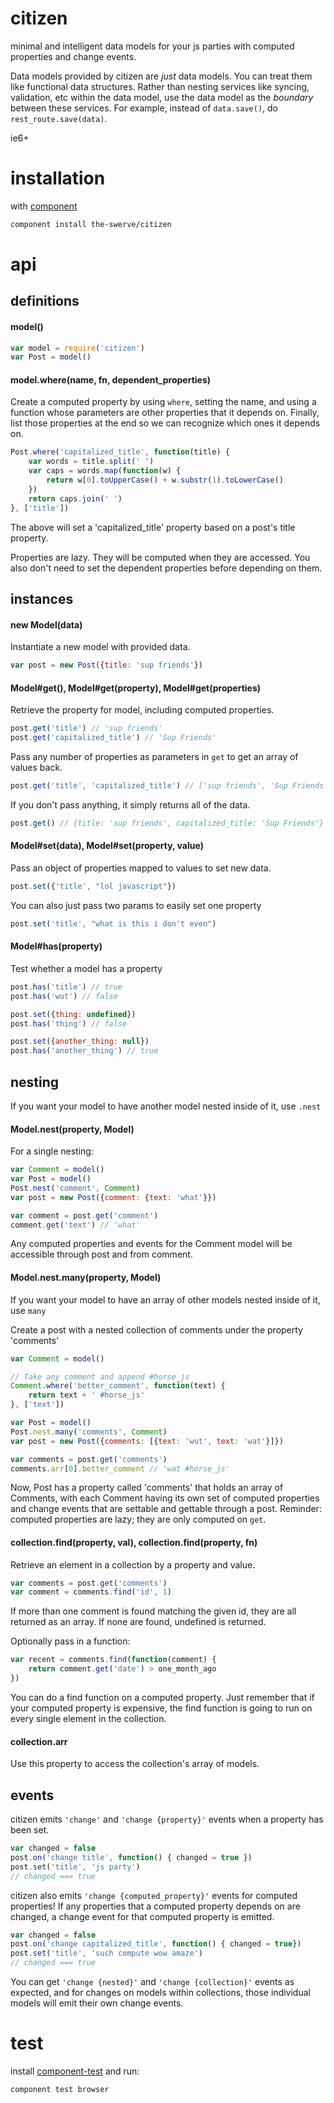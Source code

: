 # citizen

minimal and intelligent data models for your js parties with computed properties and change events.

Data models provided by citizen are _just_ data models. You can treat them like
functional data structures. Rather than nesting services like syncing,
validation, etc within the data model, use the data model as the _boundary_
between these services. For example, instead of `data.save()`, do
`rest_route.save(data)`.

ie6+

# installation

with [component](https://github.com/component/component)

```sh
component install the-swerve/citizen
```

# api

## definitions

#### model()

```js
var model = require('citizen')
var Post = model()
```

#### model.where(name, fn, dependent_properties)

Create a computed property by using `where`, setting the name, and using a
function whose parameters are other properties that it depends on. Finally, list those properties at the end so we can recognize which ones it depends on.

```js
Post.where('capitalized_title', function(title) {
	var words = title.split(' ')
	var caps = words.map(function(w) {
		return w[0].toUpperCase() + w.substr(1).toLowerCase()
	})
	return caps.join(' ')
}, ['title'])
```

The above will set a 'capitalized_title' property based on a post's title property.

Properties are lazy. They will be computed when they are accessed. You also don't need to set the dependent properties before depending on them.

## instances

#### new Model(data)

Instantiate a new model with provided data.

```js
var post = new Post({title: 'sup friends'})
```

#### Model#get(), Model#get(property), Model#get(properties)

Retrieve the property for model, including computed properties.

```js
post.get('title') // 'sup friends'
post.get('capitalized_title') // 'Sup Friends'
```

Pass any number of properties as parameters in `get` to get an array of values back.

```js
post.get('title', 'capitalized_title') // ['sup friends', 'Sup Friends']
```

If you don't pass anything, it simply returns all of the data.

```js
post.get() // {title: 'sup friends', capitalized_title: 'Sup Friends'}
```

#### Model#set(data), Model#set(property, value)

Pass an object of properties mapped to values to set new data.

```js
post.set({'title', "lol javascript"})
```

You can also just pass two params to easily set one property

```js
post.set('title', "what is this i don't even")
```

#### Model#has(property)

Test whether a model has a property

```js
post.has('title') // true
post.has('wut') // false

post.set({thing: undefined})
post.has('thing') // false

post.set({another_thing: null})
post.has('another_thing') // true
```

## nesting

If you want your model to have another model nested inside of it, use `.nest`

#### Model.nest(property, Model)

For a single nesting:

```js
var Comment = model()
var Post = model()
Post.nest('comment', Comment)
var post = new Post({comment: {text: 'what'}})

var comment = post.get('comment')
comment.get('text') // 'what'
```

Any computed properties and events for the Comment model will be accessible through post and from comment.

#### Model.nest.many(property, Model)

If you want your model to have an array of other models nested inside of it, use `many`

Create a post with a nested collection of comments under the property 'comments'

```js
var Comment = model()

// Take any comment and append #horse_js
Comment.where('better_comment', function(text) {
	return text + ' #horse_js'
}, ['text'])

var Post = model()
Post.nest.many('comments', Comment)
var post = new Post({comments: [{text: 'wut', text: 'wat'}]})

var comments = post.get('comments')
comments.arr[0].better_comment // 'wat #horse_js'
```

Now, Post has a property called 'comments' that holds an array of Comments, with each Comment having its own set of computed properties and change events that are settable and gettable through a post. Reminder: computed properties are lazy; they are only computed on `get`.

#### collection.find(property, val), collection.find(property, fn)

Retrieve an element in a collection by a property and value.

```js
var comments = post.get('comments')
var comment = comments.find('id', 1)
```

If more than one comment is found matching the given id, they are all returned as an array. If none are found, undefined is returned.

Optionally pass in a function:

```js
var recent = comments.find(function(comment) {
	return comment.get('date') > one_month_ago
})
```

You can do a find function on a computed property. Just remember that if your computed property is expensive, the find function is going to run on every single element in the collection.

#### collection.arr

Use this property to access the collection's array of models.

## events

citizen emits `'change'` and `'change {property}'` events when a property has been set.

```js
var changed = false
post.on('change title', function() { changed = true })
post.set('title', 'js party')
// changed === true
```

citizen also emits `'change {computed_property}'` events for computed properties! If any properties that a computed property depends on are changed, a change event for that computed property is emitted.

```js
var changed = false
post.on('change capitalized_title', function() { changed = true})
post.set('title', 'such compute wow amaze')
// changed === true
```

You can get `'change {nested}'` and `'change {collection}'` events as expected, and for changes on models within collections, those individual models will emit their own change events.

# test

install [component-test](https://github.com/MatthewMueller/component-test) and run:

```js
component test browser
```
